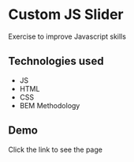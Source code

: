 
# Custom JS Slider

Exercise to improve Javascript skills

## Technologies used

- JS
- HTML
- CSS
- BEM Methodology

## Demo

Click the link to see the page 



